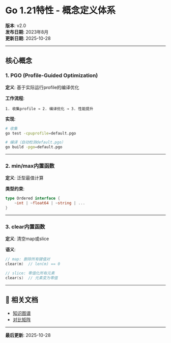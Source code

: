 # Go 1.21特性 - 概念定义体系

**版本**: v2.0  
**发布日期**: 2023年8月  
**更新日期**: 2025-10-28

---

## 核心概念

### 1. PGO (Profile-Guided Optimization)

**定义**: 基于实际运行profile的编译优化

**工作流程**:
```
1. 收集profile → 2. 编译优化 → 3. 性能提升
```

**实现**:
```bash
# 收集
go test -cpuprofile=default.pgo

# 编译（自动检测default.pgo）
go build -pgo=default.pgo
```

---

### 2. min/max内置函数

**定义**: 泛型最值计算

**类型约束**:
```go
type Ordered interface {
    ~int | ~float64 | ~string | ...
}
```

---

### 3. clear内置函数

**定义**: 清空map或slice

**语义**:
```go
// map: 删除所有键值对
clear(m)  // len(m) == 0

// slice: 零值化所有元素
clear(s)  // 元素变为零值
```

---

## 🔗 相关文档

- [知识图谱](./00-知识图谱.md)
- [对比矩阵](./00-对比矩阵.md)

---

**最后更新**: 2025-10-28
